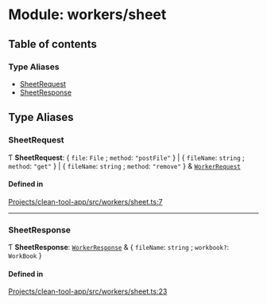# Module: workers/sheet

## Table of contents

### Type Aliases

- [SheetRequest](../wiki/workers.sheet#sheetrequest)
- [SheetResponse](../wiki/workers.sheet#sheetresponse)

## Type Aliases

### SheetRequest

Ƭ **SheetRequest**: { `file`: `File` ; `method`: ``"postFile"``  } \| { `fileName`: `string` ; `method`: ``"get"``  } \| { `fileName`: `string` ; `method`: ``"remove"``  } & [`WorkerRequest`](../wiki/types.workers.WorkerRequest)

#### Defined in

[Projects/clean-tool-app/src/workers/sheet.ts:7](https://github.com/yuckyh/clean-tool-app/)

___

### SheetResponse

Ƭ **SheetResponse**: [`WorkerResponse`](../wiki/types.workers#workerresponse) & { `fileName`: `string` ; `workbook?`: `WorkBook`  }

#### Defined in

[Projects/clean-tool-app/src/workers/sheet.ts:23](https://github.com/yuckyh/clean-tool-app/)
